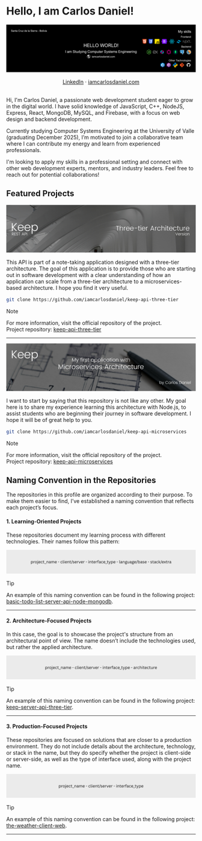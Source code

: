 # Hello, I am Carlos Daniel!

![](assets/banner.png)

<div align="center">
  <a href="https://www.linkedin.com/in/iamcarlosdaniel/">LinkedIn</a> &middot;
  <a href="https://iamcarlosdaniel.com">iamcarlosdaniel.com</a>
</div>

<br/>

Hi, I'm Carlos Daniel, a passionate web development student eager to grow in the digital world. I have solid knowledge of JavaScript, C++, NodeJS, Express, React, MongoDB, MySQL, and Firebase, with a focus on web design and backend development.

Currently studying Computer Systems Engineering at the University of Valle (graduating December 2025), I’m motivated to join a collaborative team where I can contribute my energy and learn from experienced professionals.

I'm looking to apply my skills in a professional setting and connect with other web development experts, mentors, and industry leaders. Feel free to reach out for potential collaborations!

## Featured Projects

![](assets/keep-three-tier-architecture-api-banner.png)

This API is part of a note-taking application designed with a three-tier architecture. The goal of this application is to provide those who are starting out in software development with a clear understanding of how an application can scale from a three-tier architecture to a microservices-based architecture. I hope you find it very useful.

```sh
git clone https://github.com/iamcarlosdaniel/keep-api-three-tier
```

> [!NOTE]
> For more information, visit the official repository of the project. <br/>
> Project repository: [keep-api-three-tier](https://github.com/iamcarlosdaniel/keep-api-three-tier)

---

![](assets/keep-microservices-architecture-banner.png)

I want to start by saying that this repository is not like any other. My goal here is to share my experience learning this architecture with Node.js, to assist students who are beginning their journey in software development. I hope it will be of great help to you.

```sh
git clone https://github.com/iamcarlosdaniel/keep-api-microservices
```

> [!NOTE]
> For more information, visit the official repository of the project. <br/>
> Project repository: [keep-api-microservices](https://github.com/iamcarlosdaniel/keep-api-microservices)

## Naming Convention in the Repositories

The repositories in this profile are organized according to their purpose. To make them easier to find, I’ve established a naming convention that reflects each project’s focus.

#### 1. Learning-Oriented Projects

These repositories document my learning process with different technologies. Their names follow this pattern:

![](assets/naming_convention_one.png)

> [!TIP]
> An example of this naming convention can be found in the following project: [basic-todo-list-server-api-node-mongodb](https://github.com/iamcarlosdaniel/basic-todo-list-server-api-node-mongodb).

---

#### 2. Architecture-Focused Projects

In this case, the goal is to showcase the project's structure from an architectural point of view. The name doesn’t include the technologies used, but rather the applied architecture.

![](assets/naming_convention_two.png)

> [!TIP]
> An example of this naming convention can be found in the following project: [keep-server-api-three-tier](https://github.com/iamcarlosdaniel/keep-server-api-three-tier).

---

#### 3. Production-Focused Projects

These repositories are focused on solutions that are closer to a production environment. They do not include details about the architecture, technology, or stack in the name, but they do specify whether the project is client-side or server-side, as well as the type of interface used, along with the project name.

![](assets/naming_convention_three.png)

> [!TIP]
> An example of this naming convention can be found in the following project: [the-weather-client-web](https://github.com/iamcarlosdaniel/the-weather-client-web).

---

